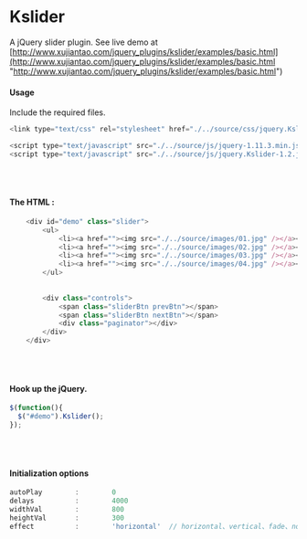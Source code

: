 # Kslider
A jQuery slider plugin. See live demo at [http://www.xujiantao.com/jquery_plugins/kslider/examples/basic.html](http://www.xujiantao.com/jquery_plugins/kslider/examples/basic.html "http://www.xujiantao.com/jquery_plugins/kslider/examples/basic.html")

#### Usage
Include the required files.
```Javascript
<link type="text/css" rel="stylesheet" href="./../source/css/jquery.Kslider.css" />

<script type="text/javascript" src="./../source/js/jquery-1.11.3.min.js"></script>
<script type="text/javascript" src="./../source/js/jquery.Kslider-1.2.js"></script>
```
<br><br>

#### The HTML :
```Javascript
	<div id="demo" class="slider">
		<ul>				
			<li><a href=""><img src="./../source/images/01.jpg" /></a></li>
			<li><a href=""><img src="./../source/images/02.jpg" /></a></li>
			<li><a href=""><img src="./../source/images/03.jpg" /></a></li>
			<li><a href=""><img src="./../source/images/04.jpg" /></a></li>
		</ul>
		
		
		<div class="controls">
			<span class="sliderBtn prevBtn"></span>
			<span class="sliderBtn nextBtn"></span>
			<div class="paginator"></div>
		</div>
	</div>
```
<br><br>

#### Hook up the jQuery.
```Javascript
$(function(){
  $("#demo").Kslider();
});
```
<br><br>

#### Initialization options
```Javascript
autoPlay        :        0
delays          :        4000
widthVal        :        800
heightVal       :        300
effect          :	     'horizontal'  // horizontal、vertical、fade、none
```
<br><br>
